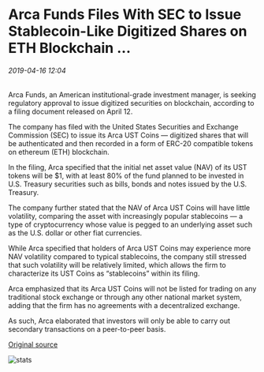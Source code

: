 # Arca Funds Files With SEC to Issue Stablecoin-Like Digitized Shares on ETH Blockchain ...

###### 2019-04-16 12:04

Arca Funds, an American institutional-grade investment manager, is seeking regulatory approval to issue digitized securities on blockchain, according to a filing document released on April 12.

The company has filed with the United States Securities and Exchange Commission (SEC) to issue its Arca UST Coins — digitized shares that will be authenticated and then recorded in a form of ERC-20 compatible tokens on ethereum (ETH) blockchain.

In the filing, Arca specified that the initial net asset value (NAV) of its UST tokens will be $1, with at least 80% of the fund planned to be invested in U.S. Treasury securities such as bills, bonds and notes issued by the U.S. Treasury.

The company further stated that the NAV of Arca UST Coins will have little volatility, comparing the asset with increasingly popular stablecoins — a type of cryptocurrency whose value is pegged to an underlying asset such as the U.S. dollar or other fiat currencies.

While Arca specified that holders of Arca UST Coins may experience more NAV volatility compared to typical stablecoins, the company still stressed that such volatility will be relatively limited, which allows the firm to characterize its UST Coins as “stablecoins” within its filing.

Arca emphasized that its Arca UST Coins will not be listed for trading on any traditional stock exchange or through any other national market system, adding that the firm has no agreements with a decentralized exchange.

As such, Arca elaborated that investors will only be able to carry out secondary transactions on a peer-to-peer basis.

[Original source](https://cointelegraph.com/news/arca-funds-files-with-sec-to-issue-stablecoin-like-digitized-shares-on-eth-blockchain)

![stats](https://c.statcounter.com/11760860/0/a89fa40b/1/ "stats")